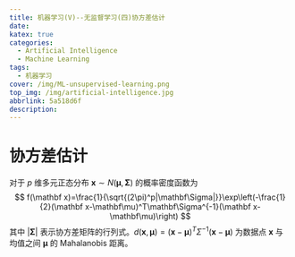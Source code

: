 ```yaml
---
title: 机器学习(V)--无监督学习(四)协方差估计
date: 
katex: true
categories:
  - Artificial Intelligence
  - Machine Learning
tags:
  - 机器学习
cover: /img/ML-unsupervised-learning.png
top_img: /img/artificial-intelligence.jpg
abbrlink: 5a518d6f
description:
---
```


# 协方差估计

对于 $p$ 维多元正态分布 $\mathbf x\sim N(\mathbf\mu,\mathbf\Sigma)$ 的概率密度函数为
$$
f(\mathbf x)=\frac{1}{\sqrt{(2\pi)^p|\mathbf\Sigma|}}\exp\left(-\frac{1}{2}(\mathbf x-\mathbf\mu)^T\mathbf\Sigma^{-1}(\mathbf x-\mathbf\mu)\right)
$$
其中 $|\mathbf\Sigma|$ 表示协方差矩阵的行列式。$d(\mathbf x,\mathbf\mu)=(\mathbf x-\mathbf\mu)^T\Sigma^{-1}(\mathbf x-\mathbf\mu)$ 为数据点 $\mathbf x$ 与均值之间 $\mathbf\mu$ 的 Mahalanobis 距离。
